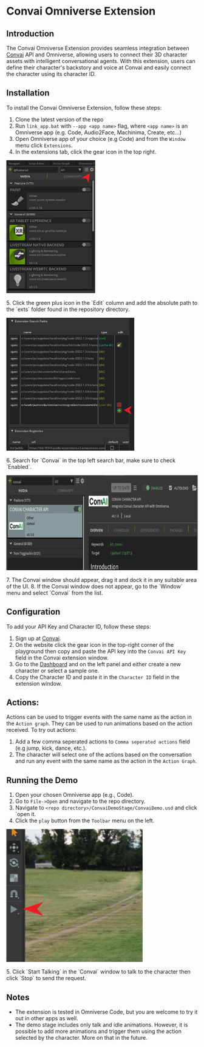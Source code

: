 # Convai Omniverse Extension
## Introduction
The Convai Omniverse Extension provides seamless integration between [Convai](https://convai.com/) API and Omniverse, allowing users to connect their 3D character assets with intelligent conversational agents. With this extension, users can define their character's backstory and voice at Convai and easily connect the character using its character ID.

## Installation
To install the Convai Omniverse Extension, follow these steps:
1. Clone the latest version of the repo
2. Run `link_app.bat` with `--app <app name>` flag, where `<app name>` is an Omniverse app (e.g. Code, Audio2Face, Machinima, Create, etc...)
3. Open Omniverse app of your choice (e.g Code) and from the `Window` menu click `Extensions`.
4. In the extensions tab, click the gear icon in the top right.
<p align="left">
<img height="350" src="images/extensions.png?raw=true">
</p>
<!-- ![Alt text](images/extensions.png?raw=true "Openning the extension search paths window") -->
5. Click the green plus icon in the `Edit` column and add the absolute path to the `exts` folder found in the repository directory.
<!-- ![Alt text](images/SearchPath.png?raw=true "Adding the extension search path") -->
<p align="left">
<img height="350" src="images/SearchPath.png?raw=true">
</p>
6. Search for `Convai` in the top left search bar, make sure to check `Enabled`.
<!-- ![Alt text](images/ConvaiSearch.png?raw=true "Enabling Convai extension") -->
<p align="left">
<img height="250" src="images/ConvaiSearch.png?raw=true">
</p>
7. The Convai window should appear, drag it and dock it in any suitable area of the UI.
8. If the Convai window does not appear, go to the `Window` menu and select `Convai` from the list.

## Configuration
To add your API Key and Character ID, follow these steps:
1. Sign up at [Convai](https://convai.com/).
2. On the website click the gear icon in the top-right corner of the playground then copy and paste the API key into the `Convai API Key` field in the Convai extension window.
3. Go to the [Dashboard](https://convai.com/pipeline/dashboard) and on the left panel and either create a new character or select a sample one.
4. Copy the Character ID and paste it in the `Character ID` field in the extension window.

## Actions:
Actions can be used to trigger events with the same name as the action in the `Action graph`. They can be used to run animations based on the action received. To try out actions:
1. Add a few comma seperated actions to `Comma seperated actions` field (e.g jump, kick, dance, etc.).
2. The character will select one of the actions based on the conversation and run any event with the same name as the action in the `Action Graph`.

## Running the Demo
1. Open your chosen Omniverse app (e.g., Code).
2. Go to `File->Open` and navigate to the repo directory.
3. Navigate to `<repo directory>/ConvaiDemoStage/ConvaiDemo.usd` and click `open it.
4. Click the `play` button from the `Toolbar` menu on the left.
<!-- ![Alt text](images/PlayToolbar.png?raw=true "Playing the animation") -->
<p align="left">
<img height="350" src="images/PlayToolbar.png?raw=true">
</p>
5. Click `Start Talking` in the `Convai` window to talk to the character then click `Stop` to send the request.

## Notes
- The extension is tested in Omniverse Code, but you are welcome to try it out in other apps as well.
- The demo stage includes only talk and idle animations. However, it is possible to add more animations and trigger them using the action selected by the character. More on that in the future.
